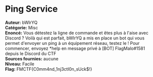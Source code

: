 # Ping Service

**Auteur:** bWlrYQ  
**Catégorie:** Misc  
**Enoncé:** Vous détestez la ligne de commande et êtes plus à l'aise avec Discord ? Voilà qui est parfait, bWlrYQ a mis en place un bot qui vous permet d'envoyer un ping à un équipement réseau, testez le ! Pour commencer, envoyez *help en message privé à [BOT] FlagMalo#1581 depuis le Discord du CTF  
**Sources fournies:** aucune  
**Niveau:** Facile  
**Flag:** FMCTF{C0mm4nd_1nj3ctI0n_sUck$!}  